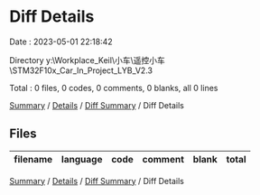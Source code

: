 # Diff Details

Date : 2023-05-01 22:18:42

Directory y:\\Workplace_Keil\\小车\\遥控小车\\STM32F10x_Car_In_Project_LYB_V2.3

Total : 0 files,  0 codes, 0 comments, 0 blanks, all 0 lines

[Summary](results.md) / [Details](details.md) / [Diff Summary](diff.md) / Diff Details

## Files
| filename | language | code | comment | blank | total |
| :--- | :--- | ---: | ---: | ---: | ---: |

[Summary](results.md) / [Details](details.md) / [Diff Summary](diff.md) / Diff Details